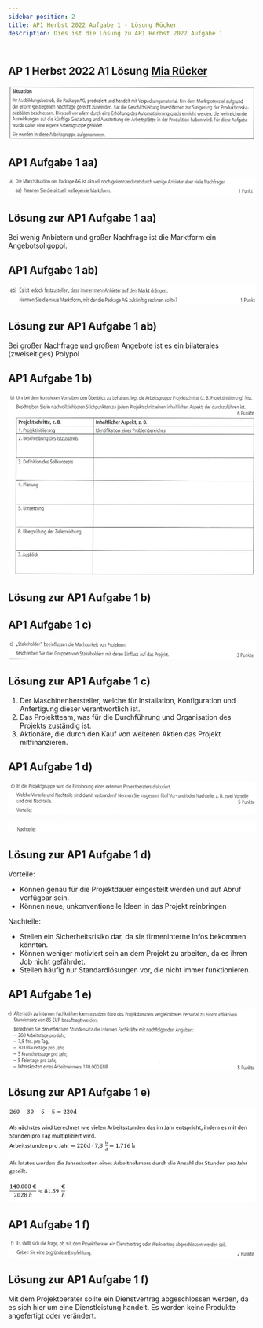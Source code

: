 ```yaml
---
sidebar-position: 2
title: AP1 Herbst 2022 Aufgabe 1 - Lösung Rücker
description: Dies ist die Lösung zu AP1 Herbst 2022 Aufgabe 1
---
```


# 
## AP 1 Herbst 2022 A1 Lösung [Mia Rücker](<../../../../user/Auszubildende Michel/ruecker.md>)

![AP1h 2022 Aufgabe 1 Situation](</img/AP1/2022/ap1h_2022/AP1h_2022_a1e_Situation.jpg>)

## AP1 Aufgabe 1 aa)

![AP1h 2022 Aufgabe 1 aa](</img/AP1/2022/ap1h_2022/AP1h_2022_a1aa.jpg>)

## Lösung zur AP1 Aufgabe 1 aa)

Bei wenig Anbietern und großer Nachfrage ist die Marktform ein Angebotsoligopol.

## AP1 Aufgabe 1 ab)

![AP1h 2022 Aufgabe 1 ab](</img/AP1/2022/ap1h_2022/AP1h_2022_a1ab.jpg>)

## Lösung zur AP1 Aufgabe 1 ab)

Bei großer Nachfrage und großem Angebote ist es ein bilaterales (zweiseitiges) Polypol

## AP1 Aufgabe 1 b)

![AP1h 2022 Aufgabe 1 b](</img/AP1/2022/ap1h_2022/AP1h_2022_a1b.jpg>)

## Lösung zur AP1 Aufgabe 1 b)


## AP1 Aufgabe 1 c)

![AP1h 2022 Aufgabe 1 c](</img/AP1/2022/ap1h_2022/AP1h_2022_a1c.jpg>)

## Lösung zur AP1 Aufgabe 1 c)

1. Der Maschinenhersteller, welche für Installation, Konfiguration und Anfertigung dieser verantwortlich ist.
2. Das Projektteam, was für die Durchführung und Organisation des Projekts zuständig ist.
3. Aktionäre, die durch den Kauf von weiteren Aktien das Projekt mitfinanzieren.

## AP1 Aufgabe 1 d)

![AP1h 2022 Aufgabe 1 d Vorteile](</img/AP1/2022/ap1h_2022/AP1h_2022_a1d_Vorteile.jpg>)

![AP1h 2022 Aufgabe 1 d Nachteile](</img/AP1/2022/ap1h_2022/AP1h_2022_a1d_Nachteile.jpg>)

## Lösung zur AP1 Aufgabe 1 d)

Vorteile:
  - Können genau für die Projektdauer eingestellt werden und auf Abruf verfügbar sein.
  - Können neue, unkonventionelle Ideen in das Projekt reinbringen

Nachteile:
  - Stellen ein Sicherheitsrisiko dar, da sie firmeninterne Infos bekommen könnten.
  - Können weniger motiviert sein an dem Projekt zu arbeiten, da es ihren Job nicht gefährdet.
  - Stellen häufig nur Standardlösungen vor, die nicht immer funktionieren.

## AP1 Aufgabe 1 e)

![AP1h 2022 Aufgabe 1 e](</img/AP1/2022/ap1h_2022/AP1h_2022_a1e.jpg>)

## Lösung zur AP1 Aufgabe 1 e)

![AP1h 2022 Aufgabe 1 e](</img/AP1/2022/ap1h_2022/solution/AP1h_2022_a1e_solution.jpg>)


## AP1 Aufgabe 1 f)

![AP1h 2022 Aufgabe 1 f](</img/AP1/2022/ap1h_2022/AP1h_2022_a1f.jpg>)

## Lösung zur AP1 Aufgabe 1 f)

Mit dem Projektberater sollte ein Dienstvertrag abgeschlossen werden, da es sich hier um eine Dienstleistung handelt. Es werden keine Produkte angefertigt oder verändert.
